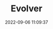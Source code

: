 ---
date: 2022-09-06 11:09:37
title: 'Evolver'	
tags: [free, hand-drawn, 2D fighter, PC]
img: https://i.imgur.com/TefZyLV.png
price: Free via Demo. No price yet	
link: https://store.steampowered.com/app/1544700/Evolver/	
discord: https://discord.gg/6KJrUTmXvH	
twitter: https://twitter.com/WepGraStu
---